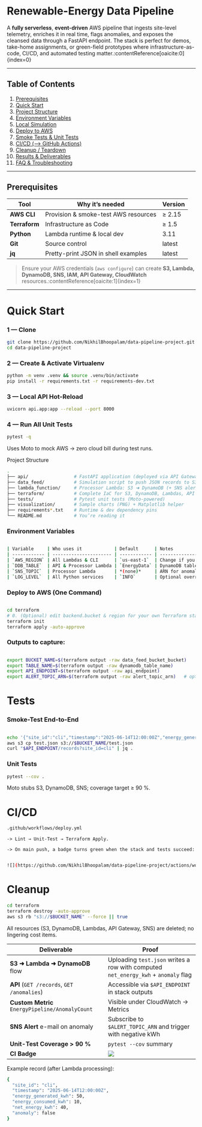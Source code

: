 #  Renewable-Energy Data Pipeline

A **fully serverless**, **event-driven** AWS pipeline that ingests site-level telemetry, enriches it in real time, flags anomalies, and exposes the cleansed data through a FastAPI endpoint. The stack is perfect for demos, take-home assignments, or green-field prototypes where infrastructure-as-code, CI/CD, and automated testing matter.:contentReference[oaicite:0]{index=0}  

---

## Table of Contents
1. [Prerequisites](#prerequisites)
2. [Quick Start](#quick-start)
3. [Project Structure](#project-structure)
4. [Environment Variables](#environment-variables)
5. [Local Simulation](#local-simulation)
6. [Deploy to AWS](#deploy-to-aws)
7. [Smoke Tests & Unit Tests](#tests)
8. [CI/CD (--> GitHub Actions)](#cicd)
9. [Cleanup / Teardown](#cleanup)
10. [Results & Deliverables](#results--deliverables)
11. [FAQ & Troubleshooting](#faq--troubleshooting)

---

##  Prerequisites  <a id="prerequisites"></a>

| Tool | Why it’s needed | Version |
|------|-----------------|---------|
| **AWS CLI** | Provision & smoke-test AWS resources | ≥ 2.15 |
| **Terraform** | Infrastructure as Code | ≥ 1.5 |
| **Python** | Lambda runtime & local dev | 3.11 |
| **Git** | Source control | latest |
| **jq** | Pretty-print JSON in shell examples | latest |

> Ensure your AWS credentials (`aws configure`) can create **S3, Lambda, DynamoDB, SNS, IAM, API Gateway, CloudWatch** resources.:contentReference[oaicite:1]{index=1}  

---

# Quick Start  <a id="quick-start"></a>

### 1 — Clone
```bash
git clone https://github.com/NikhilBhoopalam/data-pipeline-project.git
cd data-pipeline-project
```

### 2 — Create & Activate Virtualenv
```bash
python -m venv .venv && source .venv/bin/activate
pip install -r requirements.txt -r requirements-dev.txt
```

### 3 —  Local API Hot-Reload
```bash
uvicorn api.app:app --reload --port 8000
```

### 4 —   Run All Unit Tests
```bash
pytest -q
```
Uses Moto to mock AWS → zero cloud bill during test runs.

Project Structure <a id="project-structure"></a>
```bash
.
├── api/                 # FastAPI application (deployed via API Gateway + Lambda)
├── data_feed/           # Simulation script to push JSON records to S3
├── lambda_function/     # Processor Lambda: S3 ➜ DynamoDB (+ SNS alerts)
├── terraform/           # Complete IaC for S3, DynamoDB, Lambdas, API GW, SNS
├── tests/               # Pytest unit tests (Moto-powered)
├── visualization/       # Sample charts (PNG) + Matplotlib helper
├── requirements*.txt    # Runtime & dev dependency pins
└── README.md            # You’re reading it 

```

### Environment Variables <a id="environment-variables"></a>

``` bash

| Variable     | Who uses it            | Default      | Notes                                   |
| ------------ | ---------------------- | ------------ | --------------------------------------- |
| `AWS_REGION` | All Lambdas & CLI      | `us-east-1`  | Change if you want to  deploy elsewhere |
| `DDB_TABLE`  | API & Processor Lambda | `EnergyData` | DynamoDB table name                     |
| `SNS_TOPIC`  | Processor Lambda       | *(none)*     | ARN for anomaly alerts                  |
| `LOG_LEVEL`  | All Python services    | `INFO`       | Optional override                       |
```

### Deploy to AWS (One Command) <a id="deploy-to-aws"></a>
``` bash

cd terraform
# 0. (Optional) edit backend.bucket & region for your own Terraform state
terraform init
terraform apply -auto-approve
```
### Outputs to capture:

``` bash 

export BUCKET_NAME=$(terraform output -raw data_feed_bucket_bucket)
export TABLE_NAME=$(terraform output -raw dynamodb_table_name)
export API_ENDPOINT=$(terraform output -raw api_endpoint)
export ALERT_TOPIC_ARN=$(terraform output -raw alert_topic_arn)   # optional SNS
```

# Tests <a id="tests"></a>

### Smoke-Test End-to-End

``` bash

echo '{"site_id":"cli","timestamp":"2025-06-14T12:00:00Z","energy_generated_kwh":50,"energy_consumed_kwh":10}' > test.json
aws s3 cp test.json s3://$BUCKET_NAME/test.json
curl "$API_ENDPOINT/records?site_id=cli" | jq .

```
### Unit Tests

```bash
pytest --cov .
```
Moto stubs S3, DynamoDB, SNS; coverage target ≥ 90 %.

# CI/CD <a id="cicd"></a>
```bash 
.github/workflows/deploy.yml
```
    -> Lint → Unit-Test → Terraform Apply.

    -> On main push, a badge turns green when the stack and tests succeed:
``` bash 

![](https://github.com/NikhilBhoopalam/data-pipeline-project/actions/workflows/deploy.yml/badge.svg)
```

# Cleanup <a id="cleanup"></a>
``` bash
cd terraform
terraform destroy -auto-approve
aws s3 rb "s3://$BUCKET_NAME" --force || true
```
All resources (S3, DynamoDB, Lambdas, API Gateway, SNS) are deleted; no lingering cost items.








| Deliverable                                     | Proof                                                                                      |
| ----------------------------------------------- | ------------------------------------------------------------------------------------------ |
| **S3 ➜ Lambda ➜ DynamoDB** flow                 | Uploading `test.json` writes a row with computed `net_energy_kwh` + `anomaly` flag         |
| **API** (`GET /records`, `GET /anomalies`)      | Accessible via `$API_ENDPOINT` in stack outputs                                            |
| **Custom Metric** `EnergyPipeline/AnomalyCount` | Visible under CloudWatch → Metrics                                                         |
| **SNS Alert** e-mail on anomaly                 | Subscribe to `$ALERT_TOPIC_ARN` and trigger with negative kWh                              |
| **Unit-Test Coverage > 90 %**                   | `pytest --cov` summary                                                                     |
| **CI Badge**                                    | ![](https://github.com/NikhilBhoopalam/data-pipeline-project/actions/workflows/deploy.yml/badge.svg) |


Example record (after Lambda processing):

```bash
{
  "site_id": "cli",
  "timestamp": "2025-06-14T12:00:00Z",
  "energy_generated_kwh": 50,
  "energy_consumed_kwh": 10,
  "net_energy_kwh": 40,
  "anomaly": false
}

```



